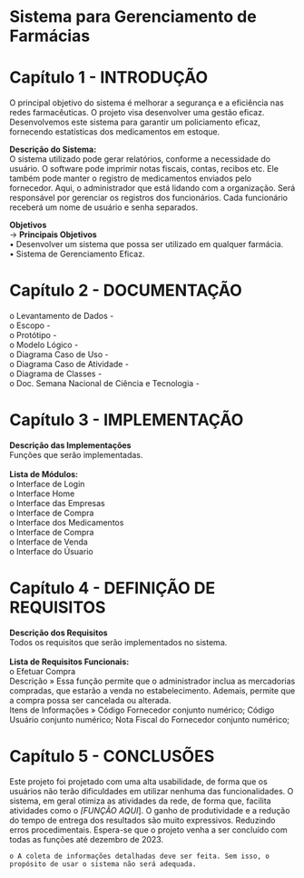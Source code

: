 # **Sistema para Gerenciamento de Farmácias**

# Capítulo 1 - INTRODUÇÃO<br>
O principal objetivo do sistema é melhorar a segurança e a eficiência nas redes farmacêuticas. O projeto visa desenvolver uma gestão eficaz. Desenvolvemos este sistema para garantir um policiamento eficaz, fornecendo estatísticas dos medicamentos em estoque.

**Descrição do Sistema:** <br>
O sistema utilizado pode gerar relatórios, conforme a necessidade do usuário. O software pode imprimir notas fiscais, contas, recibos etc. Ele também pode manter o registro de medicamentos enviados pelo fornecedor. Aqui, o administrador que está lidando com a organização. Será responsável por gerenciar os registros dos funcionários. Cada funcionário receberá um nome de usuário e senha separados.

**Objetivos**<br>
-> **Principais Objetivos**<br>
• Desenvolver um sistema que possa ser utilizado em qualquer farmácia.<br>
• Sistema de Gerenciamento Eficaz.

# Capítulo 2 - DOCUMENTAÇÃO<br>
o Levantamento de Dados -  
o Escopo -<br>
o Protótipo -<br>
o Modelo Lógico -<br>
o Diagrama Caso de Uso -<br>
o Diagrama Caso de Atividade -<br> 
o Diagrama de Classes - <br>
o Doc. Semana Nacional de Ciência e Tecnologia - 


# Capítulo 3 - IMPLEMENTAÇÃO <br>
**Descrição das Implementações**<br>
Funções que serão implementadas. <br><br>
**Lista de Módulos:**<br>
o	Interface de Login<br>
o	Interface Home<br>
o	Interface das Empresas<br>
o	Interface de Compra<br>
o	Interface dos Medicamentos<br>
o	Interface de Compra<br>
o	Interface de Venda<br>
o Interface do Úsuario<br>

# Capítulo 4 - DEFINIÇÃO DE REQUISITOS <br>
**Descrição dos Requisitos**<br>
Todos os requisitos que serão implementados no sistema.<br><br>
**Lista de Requisitos Funcionais:**<br>
o Efetuar Compra<br>
   Descrição » Essa função permite que o administrador inclua as mercadorias compradas, que estarão a venda no estabelecimento. Ademais, permite que a compra possa ser cancelada ou alterada.<br>
   Itens de Informações » Código Fornecedor conjunto numérico; Código Usuário conjunto numérico; Nota Fiscal do Fornecedor conjunto numérico;

# Capítulo 5 - CONCLUSÕES
 Este projeto foi projetado com uma alta usabilidade, de forma que os usuários não terão dificuldades em utilizar nenhuma das funcionalidades. O sistema, em geral otimiza as atividades da rede, de forma que, facilita atividades como o *[FUNÇÃO AQUI*]. O ganho de produtividade e a redução do tempo de entrega dos resultados são muito expressivos. Reduzindo erros procedimentais. Espera-se que o projeto venha a ser concluído com todas as funções até dezembro de 2023.

    o A coleta de informações detalhadas deve ser feita. Sem isso, o propósito de usar o sistema não será adequada.
